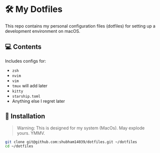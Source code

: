 # 🛠️ My Dotfiles

This repo contains my personal configuration files (dotfiles) for setting up a development environment on macOS.


## 💻 Contents

Includes configs for:

- `zsh`
- `nvim`
- `vim`
- `tmux` will add later
- `kitty`
- `starship.toml`
- Anything else I regret later

## 🚀 Installation

> Warning: This is designed for my system (MacOs). May explode yours. YMMV.

```bash
git clone git@github.com:shubham14039/dotfiles.git ~/dotfiles
cd ~/dotfiles
